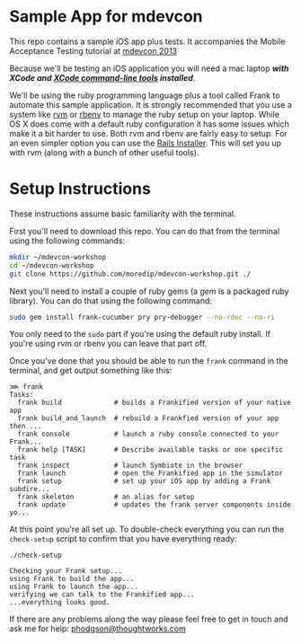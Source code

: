 Sample App for mdevcon
================

This repo contains a sample iOS app plus tests. It accompanies the Mobile Acceptance Testing tutorial at [mdevcon 2013](http://mdevcon.com)

Because we'll be testing an iOS application you will need a mac laptop ***with XCode and [XCode command-line tools](http://stackoverflow.com/questions/9329243/xcode-4-4-command-line-tools) installed***.

We'll be using the ruby programming language plus a tool called Frank to automate this sample application. It is strongly 
recommended that you use a system like [rvm](https://rvm.io/rvm/install/) or [rbenv](https://github.com/sstephenson/rbenv/#installation)  to manage the ruby setup on your laptop.
While OS X does come with a default ruby configuration it has some issues which make it a bit harder to use.
Both rvm and rbenv are fairly easy to setup. For an even simpler option you can use the [Rails Installer](http://railsinstaller.org/). This will set you up with rvm (along with a bunch of other useful tools).

Setup Instructions
=====

These instructions assume basic familiarity with the terminal. 

First you'll need to download this repo. You can do that from the terminal using the following commands:

``` bash
mkdir ~/mdevcon-workshop
cd ~/mdevcon-workshop
git clone https://github.com/moredip/mdevcon-workshop.git ./
```

Next you'll need to install a couple of ruby gems (a *gem* is a packaged ruby library). You can do that using the following command:
``` bash
sudo gem install frank-cucumber pry pry-debugger --no-rdoc --no-ri
```

You only need to the `sudo` part if you're using the default ruby install. If you're using rvm or rbenv you can leave that part off.

Once you've done that you should be able to run the `frank` command in the terminal, and get output something like this:
```
⋙ frank
Tasks:
  frank build             # builds a Frankified version of your native app
  frank build_and_launch  # rebuild a Frankfied version of your app then ...
  frank console           # launch a ruby console connected to your Frank...
  frank help [TASK]       # Describe available tasks or one specific task
  frank inspect           # launch Symbiote in the browser
  frank launch            # open the Frankified app in the simulator
  frank setup             # set up your iOS app by adding a Frank subdire...
  frank skeleton          # an alias for setup
  frank update            # updates the frank server components inside yo...

```

At this point you're all set up. To double-check everything you can run the `check-setup` script to confirm that you have everything ready:

```
./check-setup

Checking your Frank setup...
using Frank to build the app...
using Frank to launch the app...
verifying we can talk to the Frankified app...
...everything looks good.
```

If there are any problems along the way please feel free to get in touch and ask me for help: phodgson@thoughtworks.com
